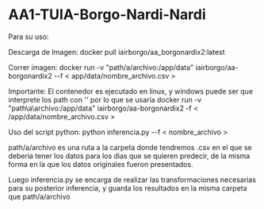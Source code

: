 # AA1-TUIA-Borgo-Nardi-Nardi

Para su uso:

Descarga de Imagen: docker pull iairborgo/aa_borgonardix2:latest

Correr imagen: docker run -v "path/a/archivo:/app/data" iairborgo/aa-borgonardix2 --f < app/data/nombre_archivo.csv >

Importante:
El contenedor es ejecutado en linux, y windows puede ser que interprete los path con '\' por lo que se usaría 
        docker run -v "path\a\archivo:/app/data"  iairborgo/aa-borgonardix2 -f < /app/data/nombre_archivo.csv >
        
Uso del script python: python inferencia.py --f < nombre_archivo >

path/a/archivo es una ruta a la carpeta donde tendremos .csv en el que se deberia tener los datos para los dias que se quieren predecir, de la misma forma en la que los datos originales fueron presentados.

Luego inferencia.py se encarga de realizar las transformaciones necesarias para su posterior inferencia, y guarda los resultados en la misma carpeta que path/a/archivo
